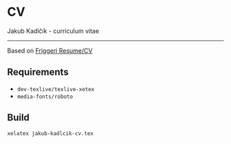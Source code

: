 # CV
Jakub Kadlčík - curriculum vitae

---

Based on [Friggeri Resume/CV](http://www.latextemplates.com/template/friggeri-resume-cv)


## Requirements
- `dev-texlive/texlive-xetex`
- `media-fonts/roboto`

## Build

	xelatex jakub-kadlcik-cv.tex
